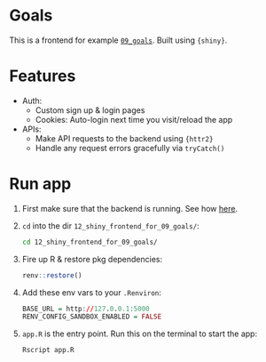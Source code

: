 # Goals

This is a frontend for example [`09_goals`](../09_goals). Built using `{shiny}`.

# Features

- Auth:
  - Custom sign up & login pages
  - Cookies: Auto-login next time you visit/reload the app
- APIs:
  - Make API requests to the backend using `{httr2}`
  - Handle any request errors gracefully via `tryCatch()`

# Run app

1. First make sure that the backend is running. See how [here](../09_goals).
1. `cd` into the dir `12_shiny_frontend_for_09_goals/`:

    ```bash
    cd 12_shiny_frontend_for_09_goals/
    ```

1. Fire up R & restore pkg dependencies:

    ```r
    renv::restore()
    ```

1. Add these env vars to your `.Renviron`:

    ```r
    BASE_URL = http://127.0.0.1:5000
    RENV_CONFIG_SANDBOX_ENABLED = FALSE
    ```

1. `app.R` is the entry point. Run this on the terminal to start the app:

    ```bash
    Rscript app.R
    ```
